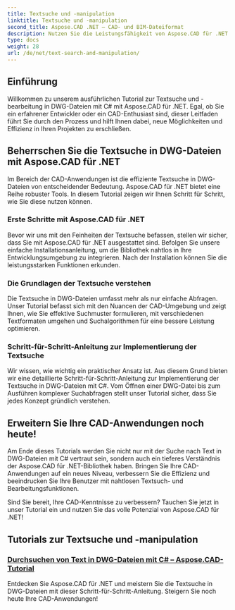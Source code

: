 ```yaml
---
title: Textsuche und -manipulation
linktitle: Textsuche und -manipulation
second_title: Aspose.CAD .NET – CAD- und BIM-Dateiformat
description: Nutzen Sie die Leistungsfähigkeit von Aspose.CAD für .NET mit unseren Tutorials zum Durchsuchen von Text in DWG-Dateien mit C#. Erweitern Sie Ihre CAD-Kenntnisse und verbessern Sie Ihre Anwendungen.
type: docs
weight: 28
url: /de/net/text-search-and-manipulation/
---
```


## Einführung

Willkommen zu unserem ausführlichen Tutorial zur Textsuche und -bearbeitung in DWG-Dateien mit C# mit Aspose.CAD für .NET. Egal, ob Sie ein erfahrener Entwickler oder ein CAD-Enthusiast sind, dieser Leitfaden führt Sie durch den Prozess und hilft Ihnen dabei, neue Möglichkeiten und Effizienz in Ihren Projekten zu erschließen.

## Beherrschen Sie die Textsuche in DWG-Dateien mit Aspose.CAD für .NET

Im Bereich der CAD-Anwendungen ist die effiziente Textsuche in DWG-Dateien von entscheidender Bedeutung. Aspose.CAD für .NET bietet eine Reihe robuster Tools. In diesem Tutorial zeigen wir Ihnen Schritt für Schritt, wie Sie diese nutzen können.

### Erste Schritte mit Aspose.CAD für .NET

Bevor wir uns mit den Feinheiten der Textsuche befassen, stellen wir sicher, dass Sie mit Aspose.CAD für .NET ausgestattet sind. Befolgen Sie unsere einfache Installationsanleitung, um die Bibliothek nahtlos in Ihre Entwicklungsumgebung zu integrieren. Nach der Installation können Sie die leistungsstarken Funktionen erkunden.

### Die Grundlagen der Textsuche verstehen

Die Textsuche in DWG-Dateien umfasst mehr als nur einfache Abfragen. Unser Tutorial befasst sich mit den Nuancen der CAD-Umgebung und zeigt Ihnen, wie Sie effektive Suchmuster formulieren, mit verschiedenen Textformaten umgehen und Suchalgorithmen für eine bessere Leistung optimieren.

### Schritt-für-Schritt-Anleitung zur Implementierung der Textsuche

Wir wissen, wie wichtig ein praktischer Ansatz ist. Aus diesem Grund bieten wir eine detaillierte Schritt-für-Schritt-Anleitung zur Implementierung der Textsuche in DWG-Dateien mit C#. Vom Öffnen einer DWG-Datei bis zum Ausführen komplexer Suchabfragen stellt unser Tutorial sicher, dass Sie jedes Konzept gründlich verstehen. 

## Erweitern Sie Ihre CAD-Anwendungen noch heute!

Am Ende dieses Tutorials werden Sie nicht nur mit der Suche nach Text in DWG-Dateien mit C# vertraut sein, sondern auch ein tieferes Verständnis der Aspose.CAD für .NET-Bibliothek haben. Bringen Sie Ihre CAD-Anwendungen auf ein neues Niveau, verbessern Sie die Effizienz und beeindrucken Sie Ihre Benutzer mit nahtlosen Textsuch- und Bearbeitungsfunktionen.

Sind Sie bereit, Ihre CAD-Kenntnisse zu verbessern? Tauchen Sie jetzt in unser Tutorial ein und nutzen Sie das volle Potenzial von Aspose.CAD für .NET!
## Tutorials zur Textsuche und -manipulation
### [Durchsuchen von Text in DWG-Dateien mit C# – Aspose.CAD-Tutorial](./searching-text-in-dwg-files/)
Entdecken Sie Aspose.CAD für .NET und meistern Sie die Textsuche in DWG-Dateien mit dieser Schritt-für-Schritt-Anleitung. Steigern Sie noch heute Ihre CAD-Anwendungen!